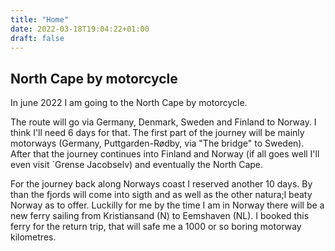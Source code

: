 ```yaml
---
title: "Home"
date: 2022-03-18T19:04:22+01:00
draft: false
---
```


## North Cape by motorcycle
In june 2022 I am going to the North Cape by motorcycle.

The route
will go via Germany, Denmark, Sweden and Finland to Norway. I think
I'll need 6 days for that.
The first part of the journey will be mainly motorways (Germany, Puttgarden-Rødby, via "The bridge" to Sweden).
After that the journey continues into Finland and Norway (if all goes well I'll even visit `Grense Jacobselv)
and eventually the North Cape.

For the journey back along Norways coast I reserved another 10 days. By than the fjords will come into sigth and
as well as the other natura;l beaty Norway as to offer.
Luckilly for me by the time I am in Norway there will be a new ferry sailing from Kristiansand (N) to Eemshaven (NL).
I booked this ferry for the return trip, that will safe me a 1000 or so boring motorway kilometres.
